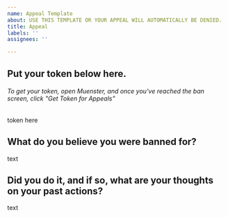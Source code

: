```yaml
---
name: Appeal Template
about: USE THIS TEMPLATE OR YOUR APPEAL WILL AUTOMATICALLY BE DENIED.
title: Appeal
labels: ''
assignees: ''

---
```


## Put your token below here.
###### To get your token, open Muenster, and once you've reached the ban screen, click "Get Token for Appeals"
token here

## What do you believe you were banned for?
text

## Did you do it, and if so, what are your thoughts on your past actions?
text
